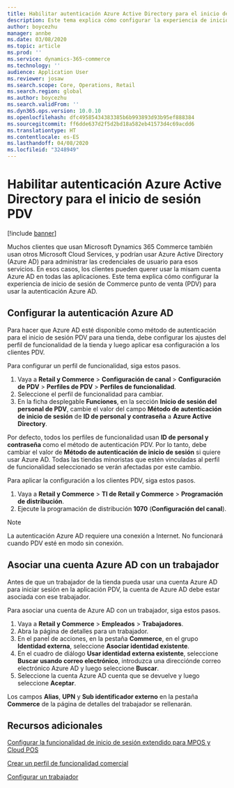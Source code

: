 ```yaml
---
title: Habilitar autenticación Azure Active Directory para el inicio de sesión PDV
description: Este tema explica cómo configurar la experiencia de inicio de sesión para Microsoft Dynamics 365 Commerce punto de venta (PDV) para que use la autenticación Azure Active Directory.
author: boycezhu
manager: annbe
ms.date: 03/08/2020
ms.topic: article
ms.prod: ''
ms.service: dynamics-365-commerce
ms.technology: ''
audience: Application User
ms.reviewer: josaw
ms.search.scope: Core, Operations, Retail
ms.search.region: global
ms.author: boycezhu
ms.search.validFrom: ''
ms.dyn365.ops.version: 10.0.10
ms.openlocfilehash: dfc49585434383385b6b993893d93b95ef888384
ms.sourcegitcommit: ff6dde637d2f5d2bd18a582eb41573d4c69acdd6
ms.translationtype: HT
ms.contentlocale: es-ES
ms.lasthandoff: 04/08/2020
ms.locfileid: "3248949"
---
```

# <a name="enable-azure-active-directory-authentication-for-pos-sign-in"></a>Habilitar autenticación Azure Active Directory para el inicio de sesión PDV
[!include [banner](includes/banner.md)]


Muchos clientes que usan Microsoft Dynamics 365 Commerce también usan otros Microsoft Cloud Services, y podrían usar Azure Active Directory (Azure AD) para administrar las credenciales de usuario para esos servicios. En esos casos, los clientes pueden querer usar la misam cuenta Azure AD en todas las aplicaciones. Este tema explica cómo configurar la experiencia de inicio de sesión de Commerce punto de venta (PDV) para usar la autenticación Azure AD.

## <a name="configure-azure-ad-authentication"></a>Configurar la autenticación Azure AD

Para hacer que Azure AD esté disponible como método de autenticación para el inicio de sesión PDV para una tienda, debe configurar los ajustes del perfil de funcionalidad de la tienda y luego aplicar esa configuración a los clientes PDV.

Para configurar un perfil de funcionalidad, siga estos pasos.

1. Vaya a **Retail y Commerce** \> **Configuración de canal** \> **Configuración de PDV** \> **Perfiles de PDV** \> **Perfiles de funcionalidad**.
1. Seleccione el perfil de funcionalidad para cambiar.
1. En la ficha desplegable **Funciones**, en la sección **Inicio de sesión del personal de PDV**, cambie el valor del campo **Método de autenticación de inicio de sesión** de **ID de personal y contraseña** a **Azure Active Directory**.

Por defecto, todos los perfiles de funcionalidad usan **ID de personal y contraseña** como el método de autenticación PDV. Por lo tanto, debe cambiar el valor de **Método de autenticación de inicio de sesión** si quiere usar Azure AD. Todas las tiendas minoristas que estén vinculadas al perfil de funcionalidad seleccionado se verán afectadas por este cambio.

Para aplicar la configuración a los clientes PDV, siga estos pasos.

1. Vaya a **Retail y Commerce** \> **TI de Retail y Commerce** \> **Programación de distribución**.
1. Ejecute la programación de distribución **1070** (**Configuración del canal**).

> [!NOTE]
> La autenticación Azure AD requiere una conexión a Internet. No funcionará cuando PDV esté en modo sin conexión.

## <a name="associate-an-azure-ad-account-with-a-worker"></a>Asociar una cuenta Azure AD con un trabajador

Antes de que un trabajador de la tienda pueda usar una cuenta Azure AD para iniciar sesión en la aplicación PDV, la cuenta de Azure AD debe estar asociada con ese trabajador.

Para asociar una cuenta de Azure AD con un trabajador, siga estos pasos.

1. Vaya a **Retail y Commerce** \> **Empleados** \> **Trabajadores**.
1. Abra la página de detalles para un trabajador.
1. En el panel de acciones, en la pestaña **Commerce**, en el grupo **Identidad externa**, seleccione **Asociar identidad existente**.
1. En el cuadro de diálogo **Usar identidad externa existente**, seleccione **Buscar usando correo electrónico**, introduzca una direcciónde correo electrónico Azure AD y luego seleccione **Buscar**.
1. Seleccione la cuenta Azure AD cuenta que se devuelve y luego seleccione **Aceptar**.

Los campos **Alias**, **UPN** y **Sub identificador externo** en la pestaña **Commerce** de la página de detalles del trabajador se rellenarán.

## <a name="additional-resources"></a>Recursos adicionales

[Configurar la funcionalidad de inicio de sesión extendido para MPOS y Cloud POS](extended-logon.md)

[Crear un perfil de funcionalidad comercial](retail-functionality-profile.md)

[Configurar un trabajador](https://docs.microsoft.com/dynamics365/commerce/tasks/worker)
